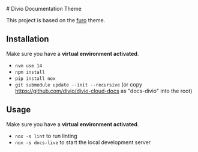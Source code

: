 # Divio Documentation Theme

This project is based on the [furo](https://github.com/pradyunsg/furo) theme.

## Installation

Make sure you have a **virtual environment activated**.

- `nvm use 14`
- `npm install`
- `pip install nox`
- `git submodule update --init --recursive`
  (or copy https://github.com/divio/divio-cloud-docs as "docs-divio" into the root)

## Usage

Make sure you have a **virtual environment activated**.

- `nox -s lint` to run linting
- `nox -s docs-live` to start the local development server
